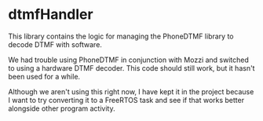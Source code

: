 # dtmfHandler

This library contains the logic for managing the PhoneDTMF library to decode DTMF with software. 

We had trouble using PhoneDTMF in conjunction with Mozzi and switched to using a hardware DTMF decoder. This code should still work, but it hasn't been used for a while. 

Although we aren't using this right now, I have kept it in the project because I want to try converting it to a FreeRTOS task and see if that works better alongside other program activity. 
